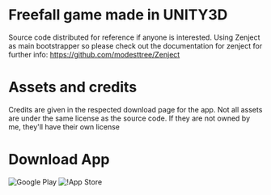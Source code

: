# Freefall game made in UNITY3D

Source code distributed for reference if anyone is interested. Using Zenject as main bootstrapper so please check out the documentation for zenject for further info:
https://github.com/modesttree/Zenject

# Assets and credits

Credits are given in the respected download page for the app. Not all assets are under the same license as the source code. If they are not owned by me, they'll have their own license

# Download App

![Google Play](https://play.google.com/store/apps/details?id=net.yaraee.freefall)
![!App Store](https://itunes.apple.com/us/app/free-fall-sky-free-falling/id1163543558?ls=1&mt=8)
